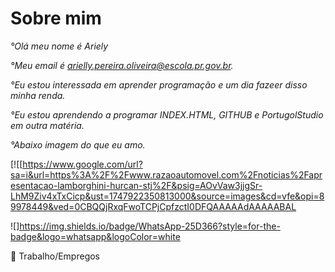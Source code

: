 # Sobre mim
*_°Olá meu nome é Ariely_*

*_°Meu email é arielly.pereira.oliveira@escola.pr.gov.br._*

*_°Eu estou interessada em aprender programação e um dia fazeer disso minha renda._*

*_°Eu estou aprendendo a programar INDEX.HTML, GITHUB e PortugolStudio em outra matéria._*

*_°Abaixo imagem do que eu amo._*

[![[https://www.google.com/url?sa=i&url=https%3A%2F%2Fwww.razaoautomovel.com%2Fnoticias%2Fapresentacao-lamborghini-hurcan-stj%2F&psig=AOvVaw3jjgSr-LhM9Ziv4xTxCicp&ust=1747922350813000&source=images&cd=vfe&opi=89978449&ved=0CBQQjRxqFwoTCPjCpfzctI0DFQAAAAAdAAAAABAL

![]https://img.shields.io/badge/WhatsApp-25D366?style=for-the-badge&logo=whatsapp&logoColor=white

🥅 Trabalho/Empregos
